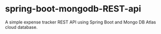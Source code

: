 # spring-boot-mongodb-REST-api
A simple expense tracker REST API using Spring Boot and Mongo DB Atlas cloud database.

